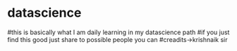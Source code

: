 # datascience
#this is basically what I am daily learning in my datascience path
#if you just find this good just share to possible people you can
#creadits->krishnaik sir
